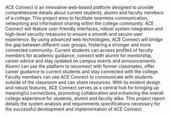 ACE Connect is an innovative web-based platform designed to provide comprehensive details about current students, alumni and faculty members of a college. This project aims to facilitate seamless communication, networking and information sharing within the college community. ACE Connect will feature user-friendly interfaces, robust system integration and high-level security measures to ensure a smooth and secure user experience. By using advanced web technologies, ACE Connect will bridge the gap between different user groups, fostering a stronger and more connected community. Current students can access profiles of faculty members for academic guidance, connect with alumni for mentorship, career advice and stay updated on campus events and announcements. Alumni can use the platform to reconnect with former classmates, offer     career guidance to current students and stay connected with the college. Faculty members can use ACE Connect to communicate with students outside of the classroom and can share resources. With its evident design and robust features, ACE Connect serves as a central hub for bringing up meaningful connections, promoting collaboration and enhancing the overall college experience for students, alumni and faculty alike. This project report details the system analysis and requirements specifications necessary for the successful development and implementation of ACE Connect.
